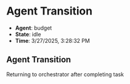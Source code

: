 # Agent Transition

- **Agent**: budget
- **State**: idle
- **Time**: 3/27/2025, 3:28:32 PM

## Agent Transition

Returning to orchestrator after completing task

